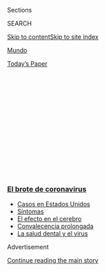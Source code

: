 <div id="app">

<div>

<div>

<div>

<div class="NYTAppHideMasthead css-1q2w90k e1suatyy0">

<div class="section css-ui9rw0 e1suatyy2">

<div class="css-eph4ug er09x8g0">

<div class="css-6n7j50">

</div>

<span class="css-1dv1kvn">Sections</span>

<div class="css-10488qs">

<span class="css-1dv1kvn">SEARCH</span>

</div>

[Skip to content](#site-content)[Skip to site
index](#site-index)

</div>

<div id="masthead-section-label" class="css-1wr3we4 eaxe0e00">

[Mundo](https://www.nytimes3xbfgragh.onion/es/section/mundo)

</div>

<div class="css-10698na e1huz5gh0">

</div>

</div>

<div id="masthead-bar-one" class="section hasLinks css-15hmgas e1csuq9d3">

<div class="css-uqyvli e1csuq9d0">

</div>

<div class="css-1uqjmks e1csuq9d1">

</div>

<div class="css-9e9ivx">

[](https://myaccount.nytimes3xbfgragh.onion/auth/login?response_type=cookie&client_id=vi)

</div>

<div class="css-1bvtpon e1csuq9d2">

[Today’s
Paper](https://www.nytimes3xbfgragh.onion/section/todayspaper)

</div>

</div>

</div>

</div>

<div data-aria-hidden="false">

<div id="site-content" data-role="main">

<div>

<div class="css-1aor85t" style="opacity:0.000000001;z-index:-1;visibility:hidden">

<div class="css-1hqnpie">

<div class="css-epjblv">

<span class="css-17xtcya">[Mundo](/es/section/mundo)</span><span class="css-x15j1o">|</span><span class="css-fwqvlz">‘Allá
vamos otra vez’: España vive una segunda ola de
coronavirus</span>

</div>

<div class="css-k008qs">

<div class="css-1iwv8en">

<span class="css-18z7m18"></span>

<div>

</div>

</div>

<span class="css-1n6z4y">https://nyti.ms/3lz8Bss</span>

<div class="css-1705lsu">

<div class="css-4xjgmj">

<div class="css-4skfbu" data-role="toolbar" data-aria-label="Social Media Share buttons, Save button, and Comments Panel with current comment count" data-testid="share-tools">

  - 
  - 
  - 
  - 
    
    <div class="css-6n7j50">
    
    </div>

  - 
  - 

</div>

</div>

</div>

</div>

</div>

</div>

<div class="css-13pd83m">

<div class="css-l9svim">

### [<span class="css-pa1jbp"><span class="css-1rxm0ex">El brote de</span><span class="css-1rxm0ex"> coronavirus</span></span>](https://www.nytimes3xbfgragh.onion/es/spotlight/coronavirus?name=styln-coronavirus-es&region=TOP_BANNER&block=storyline_menu_recirc&action=click&pgtype=Article&impression_id=17019080-f4c3-11ea-8e04-4768752866ed&variant=undefined)

  - <span class="css-1qkutce">[Casos en Estados
    Unidos](https://www.nytimes3xbfgragh.onion/es/interactive/2020/espanol/mundo/coronavirus-en-estados-unidos.html?name=styln-coronavirus-es&region=TOP_BANNER&block=storyline_menu_recirc&action=click&pgtype=Article&impression_id=17019081-f4c3-11ea-8e04-4768752866ed&variant=undefined)</span>
  - <span class="css-1qkutce">[Síntomas](https://www.nytimes3xbfgragh.onion/es/interactive/2020/08/06/espanol/ciencia-y-tecnologia/tengo-covid-19-sintomas.html?name=styln-coronavirus-es&region=TOP_BANNER&block=storyline_menu_recirc&action=click&pgtype=Article&impression_id=17019082-f4c3-11ea-8e04-4768752866ed&variant=undefined)</span>
  - <span class="css-1qkutce">[El efecto en el
    cerebro](https://www.nytimes3xbfgragh.onion/es/2020/09/11/espanol/ciencia-y-tecnologia/cerebro-coronavirus.html?name=styln-coronavirus-es&region=TOP_BANNER&block=storyline_menu_recirc&action=click&pgtype=Article&impression_id=17019083-f4c3-11ea-8e04-4768752866ed&variant=undefined)</span>
  - <span class="css-1qkutce">[Convalecencia
    prolongada](https://www.nytimes3xbfgragh.onion/es/2020/09/09/espanol/ciencia-y-tecnologia/salud-mental-coronavirus.html?name=styln-coronavirus-es&region=TOP_BANNER&block=storyline_menu_recirc&action=click&pgtype=Article&impression_id=17019084-f4c3-11ea-8e04-4768752866ed&variant=undefined)</span>
  - <span class="css-1qkutce">[La salud dental y el
    virus](https://www.nytimes3xbfgragh.onion/es/2020/09/08/espanol/ciencia-y-tecnologia/dentistas-covid-dientes.html?name=styln-coronavirus-es&region=TOP_BANNER&block=storyline_menu_recirc&action=click&pgtype=Article&impression_id=17019085-f4c3-11ea-8e04-4768752866ed&variant=undefined)</span>

</div>

</div>

<div id="top-wrapper" class="css-1sy8kpn">

<div id="top-slug" class="css-l9onyx">

Advertisement

</div>

[Continue reading the main
story](#after-top)

<div class="ad top-wrapper" style="text-align:center;height:100%;display:block;min-height:250px">

<div id="top" class="place-ad" data-position="top" data-size-key="top">

</div>

</div>

<div id="after-top">

</div>

</div>

<div>

<div id="sponsor-wrapper" class="css-1hyfx7x">

<div id="sponsor-slug" class="css-19vbshk">

Supported by

</div>

[Continue reading the main
story](#after-sponsor)

<div id="sponsor" class="ad sponsor-wrapper" style="text-align:center;height:100%;display:block">

</div>

<div id="after-sponsor">

</div>

</div>

<div class="css-186x18t">

Europa

</div>

<div class="css-ls6wgr ehdk2mb0">

# ‘Allá vamos otra vez’: España vive una segunda ola de coronavirus

</div>

El coronavirus se extiende mucho más rápido en ese país que en cualquier
otro de Europa. Después de una relativa pausa durante el verano, los
expertos temen que sea la señal de un rebrote en todo el continente.

<div class="css-79elbk" data-testid="photoviewer-wrapper">

<div class="css-z3e15g" data-testid="photoviewer-wrapper-hidden">

</div>

<div class="css-1a48zt4 ehw59r15" data-testid="photoviewer-children">

![<span class="css-16f3y1r e13ogyst0" data-aria-hidden="true">Un
paciente sospechoso de la COVID-19 llega a la sala de emergencias de un
hospital en Málaga, España, el
domingo.</span><span class="css-cnj6d5 e1z0qqy90" itemprop="copyrightHolder"><span class="css-1ly73wi e1tej78p0">Credit...</span><span><span>Samuel
Aranda para The New York
Times</span></span></span>](https://static01.graylady3jvrrxbe.onion/images/2020/08/31/world/31Spain-ES-00/31virus-spain1-articleLarge.jpg?quality=75&auto=webp&disable=upscale)

</div>

</div>

<div class="css-18e8msd">

<div class="css-vp77d3 epjyd6m0">

<div class="css-1baulvz">

Por [<span class="css-1baulvz" itemprop="name">Patrick
Kingsley</span>](https://www.nytimes3xbfgragh.onion/by/patrick-kingsley)
y <span class="css-1baulvz last-byline" itemprop="name">José
Bautista</span>

</div>

</div>

  - 31 de agosto de
    2020

  - 
    
    <div class="css-4xjgmj">
    
    <div class="css-d8bdto" data-role="toolbar" data-aria-label="Social Media Share buttons, Save button, and Comments Panel with current comment count" data-testid="share-tools">
    
      - 
      - 
      - 
      - 
        
        <div class="css-6n7j50">
        
        </div>
    
      - 
      - 
    
    </div>
    
    </div>

</div>

<div class="css-mdjrty">

[Read in
English](https://www.nytimes3xbfgragh.onion/2020/08/31/world/europe/coronavirus-covid-spain-second-wave.html "Read in English")

</div>

</div>

<div class="section meteredContent css-1r7ky0e" name="articleBody" itemprop="articleBody">

<div class="css-1fanzo5 StoryBodyCompanionColumn">

<div class="css-53u6y8">

[Regístrate para recibir nuestro
boletín](https://www.nytimes3xbfgragh.onion/newsletters/el-times) con
lo mejor de The New York Times.

-----

MÁLAGA, España — El domingo a mediodía había 31 pacientes dentro del
principal centro de tratamiento de coronavirus en Málaga, la ciudad con
la tasa de infección de más rápido crecimiento del sur de España. A las
12:15 p.m., el paciente 32 llegó en una ambulancia. Media hora después
llegó el número 33.

El cubo de basura de la puerta se desbordó con cubrebocas y guantes
quirúrgicos azules. Afuera, los parientes rondaban en silencio, uno de
ellos lloraba, otra sentía una punzada de *déjà-vu*.

“Mi cuñado tuvo el virus en primavera”, dijo Julia Bautista, una
administradora de oficina jubilada de 58 años que el domingo esperaba
noticias de su padre, de 91 años.

“Allá vamos otra vez”, añadió.

Si en febrero Italia fue el heraldo de la primera ola de la pandemia de
coronavirus en Europa, España es el presagio de la segunda.

</div>

</div>

<div class="css-1fanzo5 StoryBodyCompanionColumn">

<div class="css-53u6y8">

Francia también crece, al igual que algunas partes de Europa del Este, y
los casos también aumentan en Alemania, Grecia, Italia y Bélgica. Pero
en la última semana, España ha registrado con diferencia el mayor número
de nuevos casos en el continente, [más
de 53.000](https://www.nytimes3xbfgragh.onion/interactive/2020/world/europe/spain-coronavirus-cases.html).
Con 114 nuevas infecciones por cada 100.000 personas en ese tiempo, el
virus se propaga más rápidamente en España que en Estados Unidos, más
del doble de rápido que en Francia, alrededor de ocho veces la tasa en
Italia y Gran Bretaña, y diez veces la tasa en Alemania.

España ya era uno de los países más afectados de Europa, y ahora tiene
alrededor de 440.000 casos y más de 29.000 muertes. Pero después de [uno
de los cierres más estrictos del
mundo](https://www.nytimes3xbfgragh.onion/2020/04/07/world/europe/spain-coronavirus.html?searchResultPosition=119),
que frenó la propagación del virus, disfrutó de una de las reaperturas
más rápidas. El regreso de la vida nocturna y las actividades de grupo
—mucho más veloz que en la mayoría de sus vecinos europeos— ha
contribuido al resurgimiento de la epidemia.

</div>

</div>

<div class="css-79elbk" data-testid="photoviewer-wrapper">

<div class="css-z3e15g" data-testid="photoviewer-wrapper-hidden">

</div>

<div class="css-1a48zt4 ehw59r15" data-testid="photoviewer-children">

![<span class="css-16f3y1r e13ogyst0" data-aria-hidden="true">Personas
disfrutan la playa en
Torremolinos.</span><span class="css-cnj6d5 e1z0qqy90" itemprop="copyrightHolder"><span class="css-1ly73wi e1tej78p0">Credit...</span><span>Samuel
Aranda para The New York
Times</span></span>](https://static01.graylady3jvrrxbe.onion/images/2020/08/31/world/31Spain-ES-01/merlin_176406663_8bc9e92e-d9ac-42bc-999d-84b3bd334d23-articleLarge.jpg?quality=75&auto=webp&disable=upscale)

</div>

</div>

<div class="css-1fanzo5 StoryBodyCompanionColumn">

<div class="css-53u6y8">

Ahora, mientras otros europeos reflexionan sobre cómo reiniciar sus
economías mientras siguen protegiendo la vida humana, los españoles se
han convertido en los primeros en prever cómo podría ocurrir una segunda
ola, cuán fuerte podría golpear y cómo podría ser contenida.

“Tal vez España sea el canario en la mina de carbón”, dijo Antoni
Trilla, un epidemiólogo del grupo de investigación del Instituto de
Salud Global de Barcelona. “Muchos países pueden seguirnos, pero
esperemos que no a la misma velocidad o con el mismo número de casos que
estamos enfrentando”.

</div>

</div>

<div class="css-1fanzo5 StoryBodyCompanionColumn">

<div class="css-53u6y8">

Los médicos y los políticos no están tan aterrorizados por la segunda
ola de España como lo estaban por la primera. La tasa de mortalidad es
aproximadamente la mitad de la tasa en el punto álgido de la crisis: del
12 por ciento del pico de mayo, ha caído al 6,6 por ciento.

La edad promedio de los enfermos ha bajado de 60 a 37 años. Los casos
asintomáticos representan más del 50 por ciento de los resultados
positivos, lo que se debe en parte a que las pruebas se han
cuadruplicado. Y las instituciones sanitarias se sienten mucho más
preparadas ahora.

“Ahora sí tenemos experiencia”, dijo María del Mar Vázquez, directora
médica del hospital de Málaga donde el padre de Bautista es tratado.

“Ahora tenemos mucho más equipamiento disponible, hemos puesto en marcha
protocolos, estamos más preparados”, dijo Vázquez. “Los hospitales se
llenarán, pero estaremos preparados”.

Sin embargo, parte del hospital sigue siendo una obra en construcción,
los contratistas aún no han terminado la renovación del ala que se ocupa
de los pacientes con coronavirus. Nadie esperaba la segunda oleada por
lo menos hasta dentro de un mes más.

Y los epidemiólogos no están seguros de por qué llegó tan pronto.

Las explicaciones incluyen el aumento de las reuniones familiares
numerosas; el regreso del turismo en ciudades como Málaga; la decisión
de devolver la responsabilidad de la lucha contra el virus a las
autoridades locales al final del confinamiento nacional, y la falta de
viviendas adecuadas y atención sanitaria para los migrantes.

</div>

</div>

<div class="css-79elbk" data-testid="photoviewer-wrapper">

<div class="css-z3e15g" data-testid="photoviewer-wrapper-hidden">

</div>

<div class="css-1a48zt4 ehw59r15" data-testid="photoviewer-children">

<div class="css-1xdhyk6 erfvjey0">

<span class="css-1ly73wi e1tej78p0">Image</span>

<div class="css-zjzyr8">

<div data-testid="lazyimage-container" style="height:290px">

</div>

</div>

</div>

<span class="css-16f3y1r e13ogyst0" data-aria-hidden="true">Recién
casados en Málaga el
viernes</span><span class="css-cnj6d5 e1z0qqy90" itemprop="copyrightHolder"><span class="css-1ly73wi e1tej78p0">Credit...</span><span>Samuel
Aranda para The New York Times</span></span>

</div>

</div>

<div class="css-1fanzo5 StoryBodyCompanionColumn">

<div class="css-53u6y8">

También se ha culpado al resurgimiento de la vida nocturna, que se
reinstauró antes y con menos restricciones que en muchas otras partes de
Europa.

</div>

</div>

<div class="css-1fanzo5 StoryBodyCompanionColumn">

<div class="css-53u6y8">

“Tenemos este factor cultural relacionado con nuestra rica vida social”,
dijo Ildefonso Hernández Aguado, exdirector general de salud pública del
gobierno español. “La gente es cercana. Les gusta reunirse”.

Durante varias semanas, en lugares como Málaga se permitió que los
clubes nocturnos y discotecas abrieran hasta las 5:00 a.m., mientras los
políticos regionales intentaban revivir una economía dependiente de los
turistas y los amantes de la vida nocturna. A los juerguistas solo se
les permitía bailar alrededor de una mesa con amigos, en lugar de
mezclarse con desconocidos, pero las reglas no siempre se cumplían.

En un notorio incidente a principios de agosto, [un DJ fue capturado en
vídeo mientras escupía al
público](https://www.rtve.es/noticias/20200803/coronavirus-torremolinos-cierra-discoteca-dj-escupio-publico/2036701.shtml)
en una concurrida pista de baile de un club de playa en las afueras de
Málaga.

El lugar fue clausurado rápidamente y dos semanas después se ordenó que
todos los clubes nocturnos cerraran, y ahora los bares deben cerrar a la
1:00 a.m. Pero los críticos temen que las restricciones sean todavía
demasiado laxas.

Mientras las camas seguían llenándose en los hospitales de Málaga este
fin de semana, los residentes siguen abarrotando los bares a lo largo de
la playa hasta bien pasada la medianoche. En algunos bares, las mesas
estaban muy cercanas, mucho más de lo que permiten las normas actuales
de dos metros.

</div>

</div>

<div class="css-79elbk" data-testid="photoviewer-wrapper">

<div class="css-z3e15g" data-testid="photoviewer-wrapper-hidden">

</div>

<div class="css-1a48zt4 ehw59r15" data-testid="photoviewer-children">

<div class="css-1xdhyk6 erfvjey0">

<span class="css-1ly73wi e1tej78p0">Image</span>

<div class="css-zjzyr8">

<div data-testid="lazyimage-container" style="height:290px">

</div>

</div>

</div>

<span class="css-16f3y1r e13ogyst0" data-aria-hidden="true">Limpieza de
las calles del centro de
Málaga</span><span class="css-cnj6d5 e1z0qqy90" itemprop="copyrightHolder"><span class="css-1ly73wi e1tej78p0">Credit...</span><span>Samuel
Aranda para The New York Times</span></span>

</div>

</div>

<div class="css-1fanzo5 StoryBodyCompanionColumn">

<div class="css-53u6y8">

A la hora de cerrar, los bebedores se desparramaron por las playas y los
pontones, la mayoría sin cubrebocas. Allí se congregaron en grupos de
más de 20, lo normal durante cualquier otro verano español, pero mucho
más grande que las reuniones de diez o menos ahora permitidas por la
ley.

Algunos eran adolescentes que decían haberse recuperado recientemente de
una forma leve del virus, y que por lo tanto se consideran inmunes.
Otros sentían que las restricciones de la pandemia eran una exageración.

“No creo que el coronavirus sea de verdad”, dijo Victor Bermúdez, el
dependiente de una tienda de 23 años en una reunión matutina en un
pontón que se adentra en el Mediterráneo. “Bueno, sí, es real, pero no
es tan serio como lo pintan. Es todo un plan para matar a los pobres y
reforzar a los ricos”.

Durante el confinamiento, el gobierno central estableció una clara
agenda desde Madrid. Pero al levantar el estado de emergencia a finales
de junio, se devolvieron ciertos poderes a cada uno de los 17 gobiernos
regionales de España, lo que llevó a un enfoque desarticulado y confuso.

Cuando las regiones intentaron imponer restricciones a la vida local,
algunas de sus decisiones fueron anuladas por los jueces locales, que
argumentaron que solo el congreso central tenía el poder de imponer
tales medidas.

“Seguimos sin instrumentos jurídicos que nos den garantía para tomar
decisiones sin que un juez nos las pueda levantar a las 24 horas”, dijo
Juan Manuel Moreno, presidente de la junta regional de Andalucía, la
región en la que se encuentra Málaga.

</div>

</div>

<div class="css-79elbk" data-testid="photoviewer-wrapper">

<div class="css-z3e15g" data-testid="photoviewer-wrapper-hidden">

</div>

<div class="css-1a48zt4 ehw59r15" data-testid="photoviewer-children">

<div class="css-1xdhyk6 erfvjey0">

<span class="css-1ly73wi e1tej78p0">Image</span>

<div class="css-zjzyr8">

<div data-testid="lazyimage-container" style="height:290px">

</div>

</div>

</div>

<span class="css-16f3y1r e13ogyst0" data-aria-hidden="true">Toman la
temperatura afuera de un
cine.</span><span class="css-cnj6d5 e1z0qqy90" itemprop="copyrightHolder"><span class="css-1ly73wi e1tej78p0">Credit...</span><span>Samuel
Aranda para The New York Times</span></span>

</div>

</div>

<div class="css-1fanzo5 StoryBodyCompanionColumn">

<div class="css-53u6y8">

El debate también se ha convertido en el último ejemplo de un amargo
conflicto sobre la Constitución de España que se viene gestando desde
hace más de cuatro décadas. Para los federalistas y los separatistas
catalanes, por ejemplo, la debacle revela cómo el poder nunca fue
debidamente delegado tras la muerte del dictador Francisco Franco en
1975. Para los nacionalistas españoles, en cambio, muestra cómo el
proceso de descentralización ya ha ido demasiado lejos.

“Se está librando una especie de guerra por mostrar qué tipo de sistema
político es mejor”, dijo Nacho Calle, editor de
[Maldita](https://maldita.es/coronavirus/), un destacado servicio de
verificación de hechos. El enfoque descentralizado ha dado lugar a un
régimen poco sistemático de seguimiento y localización de las posibles
víctimas de coronavirus. En algunas regiones se emplean varios miles de
rastreadores para localizar a las personas que podrían haber estado en
contacto con personas infectadas, mientras que en otras solo se
contratan unas pocas decenas, lo que reduce el ritmo al que se dice a
los posibles pacientes que entren en cuarentena.

E incluso en regiones con un gran número de rastreadores, como
Andalucía, los trabajadores sanitarios sobre el terreno informan de que
el proceso es todavía demasiado lento y con poco personal en ciertos
lugares.

Francisca Morente, enfermera en una clínica al oeste de Málaga, fue una
de los cientos de enfermeros locales que fueron habilitadas
temporalmente este verano para trabajar como rastreadores debido a la
escasez de personal en la unidad oficial de rastreo de su distrito.

Pero incluso ahora, Morente es una de solo cinco rastreadores que
trabajan en su clínica, no lo suficiente para hacer los cientos de
llamadas diarias que requiere un servicio de rastreo adecuado. E incluso
una vez que logra rastrear a los pacientes con coronavirus, esos
pacientes todavía tienen que esperar una semana hasta que se procesen
sus pruebas, debido a los cuellos de botella en los laboratorios
locales.

“Necesitamos más rastreadores y más recursos”, dijo. “Necesitamos una
unidad de rastreadores especializados en cada centro sanitario, en vez
de este sistema temporal que tenemos ahora”.

</div>

</div>

<div class="css-79elbk" data-testid="photoviewer-wrapper">

<div class="css-z3e15g" data-testid="photoviewer-wrapper-hidden">

</div>

<div class="css-1a48zt4 ehw59r15" data-testid="photoviewer-children">

<div class="css-1xdhyk6 erfvjey0">

<span class="css-1ly73wi e1tej78p0">Image</span>

<div class="css-zjzyr8">

<div data-testid="lazyimage-container" style="height:290px">

</div>

</div>

</div>

<span class="css-16f3y1r e13ogyst0" data-aria-hidden="true">La policía
local le pide a las personas afuera de un bar que se pongan los
cubrebocas.</span><span class="css-cnj6d5 e1z0qqy90" itemprop="copyrightHolder"><span class="css-1ly73wi e1tej78p0">Credit...</span><span>Samuel
Aranda para The New York Times</span></span>

</div>

</div>

<div class="css-1fanzo5 StoryBodyCompanionColumn">

<div class="css-53u6y8">

Según algunos expertos, la falta de apoyo institucional a los migrantes
indocumentados también ha contribuido a la segunda ola. Algunos brotes
recientes comenzaron entre agricultores extranjeros que vivían en
alojamientos comunales atestados.

Al estar impedidos de buscar beneficios de desempleo y carecer de
contratos de trabajo formales, los migrantes indocumentados no pueden
fácilmente tomar tiempo libre del trabajo si están enfermos. Tampoco
pueden pagar por el tipo de hogares que les permitirían aislarse
fácilmente.

“Si tengo que ponerme en cuarentena, entonces no podré trabajar”, dijo
María Perea, una trabajadora de limpieza colombiana de 50 años a la
espera de los resultados de una prueba de coronavirus. “Y si no puedo
trabajar, no tengo dinero”.

Pero en general, los médicos dicen que España está en una posición mucho
más fuerte para luchar contra el virus de lo que estaba en marzo.

La coordinación nacional ha mejorado. El gobierno central acordó la
semana pasada desplegar 2000 soldados como rastreadores de contacto. La
velocidad de las pruebas se ha acelerado; en Málaga el hospital más
grande puede procesar las pruebas en una sola mañana, gracias a la
reciente compra de una serie de robots. Al otro lado de la carretera, un
hospital improvisado construido con prisa en abril está vacío, listo
para un aumento de casos.

“No es como la primera ola”, dijo Carmen Cerezo, de 38 años, asistente
en un tren que esperaba fuera del hospital de Málaga mientras en el
interior su padre era examinado por coronavirus.

“Esta vez estamos más tranquilos”, dijo.

</div>

</div>

<div class="css-79elbk" data-testid="photoviewer-wrapper">

<div class="css-z3e15g" data-testid="photoviewer-wrapper-hidden">

</div>

<div class="css-1a48zt4 ehw59r15" data-testid="photoviewer-children">

<div class="css-1xdhyk6 erfvjey0">

<span class="css-1ly73wi e1tej78p0">Image</span>

<div class="css-zjzyr8">

<div data-testid="lazyimage-container" style="height:290px">

</div>

</div>

</div>

<span class="css-16f3y1r e13ogyst0" data-aria-hidden="true">Un club
nocturno cerrado en Málaga. Durante varias semanas después de que España
levantara el cierre, se permitió a las discotecas y clubes nocturnos
permanecer abiertos hasta las 5
a.m.</span><span class="css-cnj6d5 e1z0qqy90" itemprop="copyrightHolder"><span class="css-1ly73wi e1tej78p0">Credit...</span><span>Samuel
Aranda para The New York Times</span></span>

</div>

</div>

<div class="css-1fanzo5 StoryBodyCompanionColumn">

<div class="css-53u6y8">

Patrick Kingsley es un corresponsal internacional que se enfoca en
proyectos de reportaje de largo aliento. Ha reportado desde más de 40
países, escrito dos libros y antes cubrió migración y Medio Oriente
para The Guardian.
[@PatrickKingsley](https://twitter.com/PatrickKingsley)

-----

</div>

</div>

</div>

<div>

</div>

<div>

</div>

<div>

</div>

<div>

<div id="bottom-wrapper" class="css-1ede5it">

<div id="bottom-slug" class="css-l9onyx">

Advertisement

</div>

[Continue reading the main
story](#after-bottom)

<div id="bottom" class="ad bottom-wrapper" style="text-align:center;height:100%;display:block;min-height:90px">

</div>

<div id="after-bottom">

</div>

</div>

</div>

</div>

</div>

## Site Index

<div>

</div>

## Site Information Navigation

  - [© <span>2020</span> <span>The New York Times
    Company</span>](https://help.nytimes3xbfgragh.onion/hc/en-us/articles/115014792127-Copyright-notice)

<!-- end list -->

  - [NYTCo](https://www.nytco.com/)
  - [Contact
    Us](https://help.nytimes3xbfgragh.onion/hc/en-us/articles/115015385887-Contact-Us)
  - [Work with us](https://www.nytco.com/careers/)
  - [Advertise](https://nytmediakit.com/)
  - [T Brand Studio](http://www.tbrandstudio.com/)
  - [Your Ad
    Choices](https://www.nytimes3xbfgragh.onion/privacy/cookie-policy#how-do-i-manage-trackers)
  - [Privacy](https://www.nytimes3xbfgragh.onion/privacy)
  - [Terms of
    Service](https://help.nytimes3xbfgragh.onion/hc/en-us/articles/115014893428-Terms-of-service)
  - [Terms of
    Sale](https://help.nytimes3xbfgragh.onion/hc/en-us/articles/115014893968-Terms-of-sale)
  - [Site
    Map](https://spiderbites.nytimes3xbfgragh.onion)
  - [Help](https://help.nytimes3xbfgragh.onion/hc/en-us)
  - [Subscriptions](https://www.nytimes3xbfgragh.onion/subscription?campaignId=37WXW)

</div>

</div>

</div>

</div>
